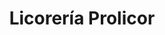 ---
title: "Licorería Prolicor"
url: /caracas/licoreria-prolicor-av-principal-de-mariperez/
shop: alcohol
---